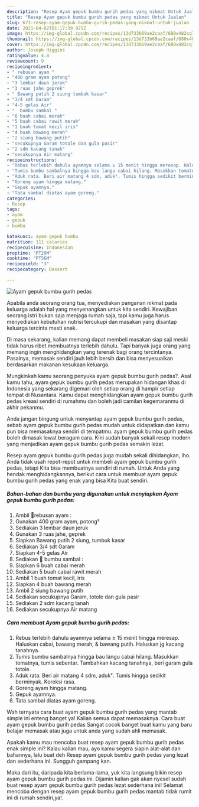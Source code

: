 ```yaml
---
description: "Resep Ayam gepuk bumbu gurih pedas yang nikmat Untuk Jualan"
title: "Resep Ayam gepuk bumbu gurih pedas yang nikmat Untuk Jualan"
slug: 673-resep-ayam-gepuk-bumbu-gurih-pedas-yang-nikmat-untuk-jualan
date: 2021-04-02T01:17:39.975Z
image: https://img-global.cpcdn.com/recipes/13d733b69ae2caaf/680x482cq70/ayam-gepuk-bumbu-gurih-pedas-foto-resep-utama.jpg
thumbnail: https://img-global.cpcdn.com/recipes/13d733b69ae2caaf/680x482cq70/ayam-gepuk-bumbu-gurih-pedas-foto-resep-utama.jpg
cover: https://img-global.cpcdn.com/recipes/13d733b69ae2caaf/680x482cq70/ayam-gepuk-bumbu-gurih-pedas-foto-resep-utama.jpg
author: Joseph Higgins
ratingvalue: 4.8
reviewcount: 9
recipeingredient:
- " rebusan ayam "
- "400 gram ayam potong"
- "3 lembar daun jeruk"
- "3 ruas jahe geprek"
- " Bawang putih 2 siung tumbuk kasar"
- "3/4 sdt Garam"
- "4-5 gelas Air"
- "  bumbu sambal "
- "6 buah cabai merah"
- "5 buah cabai rawit merah"
- "1 buah tomat kecil iris"
- "4 buah bawang merah"
- "2 siung bawang putih"
- "secukupnya Garam totole dan gula pasir"
- "2 sdm kacang tanah"
- "secukupnya Air matang"
recipeinstructions:
- "Rebus terlebih dahulu ayamnya selama ± 15 menit hingga meresap. Haluskan cabai, bawang merah, &amp; bawang putih. Haluskan jg kacang tanahnya."
- "Tumis bumbu sambalnya hingga bau langu cabai hilang. Masukkan tomatnya, tumis sebentar. Tambahkan kacang tanahnya, beri garam gula totole."
- "Aduk rata. Beri air matang 4 sdm, aduk². Tumis hingga sedikit berminyak. Koreksi rasa."
- "Goreng ayam hingga matang."
- "Gepuk ayamnya."
- "Tata sambal diatas ayam goreng."
categories:
- Resep
tags:
- ayam
- gepuk
- bumbu

katakunci: ayam gepuk bumbu 
nutrition: 111 calories
recipecuisine: Indonesian
preptime: "PT29M"
cooktime: "PT56M"
recipeyield: "3"
recipecategory: Dessert

---
```



![Ayam gepuk bumbu gurih pedas](https://img-global.cpcdn.com/recipes/13d733b69ae2caaf/680x482cq70/ayam-gepuk-bumbu-gurih-pedas-foto-resep-utama.jpg)

Apabila anda seorang orang tua, menyediakan panganan nikmat pada keluarga adalah hal yang menyenangkan untuk kita sendiri. Kewajiban seorang istri bukan saja menjaga rumah saja, tapi kamu juga harus menyediakan kebutuhan nutrisi tercukupi dan masakan yang disantap keluarga tercinta mesti enak.

Di masa  sekarang, kalian memang dapat membeli masakan siap saji meski tidak harus ribet membuatnya terlebih dahulu. Tapi banyak juga orang yang memang ingin menghidangkan yang terenak bagi orang tercintanya. Pasalnya, memasak sendiri jauh lebih bersih dan bisa menyesuaikan berdasarkan makanan kesukaan keluarga. 



Mungkinkah kamu seorang penyuka ayam gepuk bumbu gurih pedas?. Asal kamu tahu, ayam gepuk bumbu gurih pedas merupakan hidangan khas di Indonesia yang sekarang digemari oleh setiap orang di hampir setiap tempat di Nusantara. Kamu dapat menghidangkan ayam gepuk bumbu gurih pedas kreasi sendiri di rumahmu dan boleh jadi camilan kegemaranmu di akhir pekanmu.

Anda jangan bingung untuk menyantap ayam gepuk bumbu gurih pedas, sebab ayam gepuk bumbu gurih pedas mudah untuk didapatkan dan kamu pun bisa memasaknya sendiri di tempatmu. ayam gepuk bumbu gurih pedas boleh dimasak lewat beragam cara. Kini sudah banyak sekali resep modern yang menjadikan ayam gepuk bumbu gurih pedas semakin lezat.

Resep ayam gepuk bumbu gurih pedas juga mudah sekali dihidangkan, lho. Anda tidak usah repot-repot untuk membeli ayam gepuk bumbu gurih pedas, tetapi Kita bisa membuatnya sendiri di rumah. Untuk Anda yang hendak menghidangkannya, berikut cara untuk membuat ayam gepuk bumbu gurih pedas yang enak yang bisa Kita buat sendiri.

<!--inarticleads1-->

##### Bahan-bahan dan bumbu yang digunakan untuk menyiapkan Ayam gepuk bumbu gurih pedas:

1. Ambil  🍗rebusan ayam :
1. Gunakan 400 gram ayam, potong²
1. Sediakan 3 lembar daun jeruk
1. Gunakan 3 ruas jahe, geprek
1. Siapkan  Bawang putih 2 siung, tumbuk kasar
1. Sediakan 3/4 sdt Garam
1. Siapkan 4-5 gelas Air
1. Sediakan  🍗 bumbu sambal :
1. Siapkan 6 buah cabai merah
1. Sediakan 5 buah cabai rawit merah
1. Ambil 1 buah tomat kecil, iris
1. Siapkan 4 buah bawang merah
1. Ambil 2 siung bawang putih
1. Sediakan secukupnya Garam, totole dan gula pasir
1. Sediakan 2 sdm kacang tanah
1. Sediakan secukupnya Air matang




<!--inarticleads2-->

##### Cara membuat Ayam gepuk bumbu gurih pedas:

1. Rebus terlebih dahulu ayamnya selama ± 15 menit hingga meresap. Haluskan cabai, bawang merah, &amp; bawang putih. Haluskan jg kacang tanahnya.
1. Tumis bumbu sambalnya hingga bau langu cabai hilang. Masukkan tomatnya, tumis sebentar. Tambahkan kacang tanahnya, beri garam gula totole.
1. Aduk rata. Beri air matang 4 sdm, aduk². Tumis hingga sedikit berminyak. Koreksi rasa.
1. Goreng ayam hingga matang.
1. Gepuk ayamnya.
1. Tata sambal diatas ayam goreng.




Wah ternyata cara buat ayam gepuk bumbu gurih pedas yang mantab simple ini enteng banget ya! Kalian semua dapat memasaknya. Cara buat ayam gepuk bumbu gurih pedas Sangat cocok banget buat kamu yang baru belajar memasak atau juga untuk anda yang sudah ahli memasak.

Apakah kamu mau mencoba buat resep ayam gepuk bumbu gurih pedas enak simple ini? Kalau kalian mau, ayo kamu segera siapin alat-alat dan bahannya, lalu buat deh Resep ayam gepuk bumbu gurih pedas yang lezat dan sederhana ini. Sungguh gampang kan. 

Maka dari itu, daripada kita berlama-lama, yuk kita langsung bikin resep ayam gepuk bumbu gurih pedas ini. Dijamin kalian gak akan nyesel sudah buat resep ayam gepuk bumbu gurih pedas lezat sederhana ini! Selamat mencoba dengan resep ayam gepuk bumbu gurih pedas mantab tidak rumit ini di rumah sendiri,ya!.

